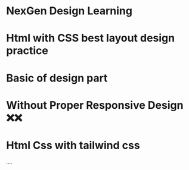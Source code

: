 # NexGen Design Learning
# Html with CSS best layout design practice 
# Basic of design part
# Without Proper Responsive Design ❌❌
# Html Css with tailwind css
....
